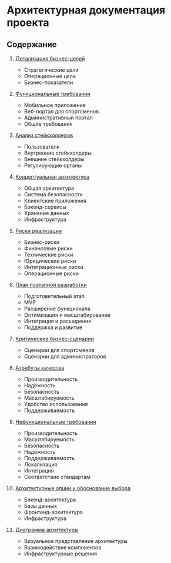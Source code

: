 # Архитектурная документация проекта

## Содержание

1. [Детализация бизнес-целей](1.%20Детализация%20бизнес-целей.md)
   - Стратегические цели
   - Операционные цели
   - Бизнес-показатели

2. [Функциональные требования](2.%20Функциональные%20требования.md)
   - Мобильное приложение
   - Веб-портал для спортсменов
   - Административный портал
   - Общие требования

3. [Анализ стейкхолдеров](3.%20Анализ%20стейкхолдеров.md)
   - Пользователи
   - Внутренние стейкхолдеры
   - Внешние стейкхолдеры
   - Регулирующие органы

4. [Концептуальная архитектура](4.%20Концептуальная%20архитектура.md)
   - Общая архитектура
   - Система безопасности
   - Клиентские приложения
   - Бэкенд-сервисы
   - Хранение данных
   - Инфраструктура

5. [Риски реализации](5.%20Риски%20реализации.md)
   - Бизнес-риски
   - Финансовые риски
   - Технические риски
   - Юридические риски
   - Интеграционные риски
   - Операционные риски

6. [План поэтапной разработки](6.%20План%20поэтапной%20разработки.md)
   - Подготовительный этап
   - MVP
   - Расширение функционала
   - Оптимизация и масштабирование
   - Интеграция и расширение
   - Поддержка и развитие

7. [Критические бизнес-сценарии](7.%20Критические%20бизнес-сценарии.md)
   - Сценарии для спортсменов
   - Сценарии для администраторов

8. [Атрибуты качества](8.%20Атрибуты%20качества.md)
   - Производительность
   - Надёжность
   - Безопасность
   - Масштабируемость
   - Удобство использования
   - Поддерживаемость

9. [Нефункциональные требования](9.%20Нефункциональные%20требования.md)
   - Производительность
   - Масштабируемость
   - Безопасность
   - Надёжность
   - Поддерживаемость
   - Локализация
   - Интеграция
   - Соответствие стандартам

10. [Архитектурные опции и обоснование выбора](10.%20Архитектурные%20опции%20и%20обоснование%20выбора.md)
    - Бэкенд-архитектура
    - Базы данных
    - Фронтенд-архитектура
    - Инфраструктура

11. [Диаграмма архитектуры](Концепт.png)
    - Визуальное представление архитектуры
    - Взаимодействие компонентов
    - Инфраструктурные решения

